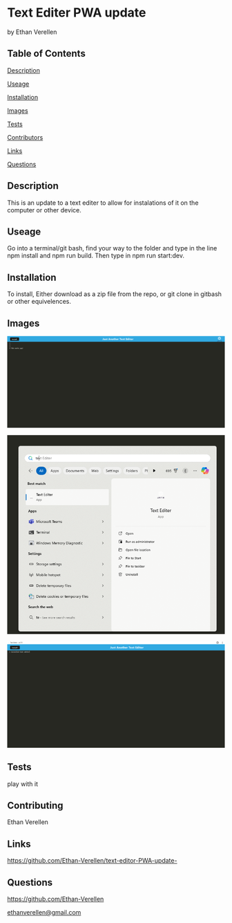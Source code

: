 # Text Editer PWA update


by Ethan Verellen


## Table of Contents

[Description](#description)

[Useage](#useage)

[Installation](#installation)

[Images](#images)

[Tests](#tests)

[Contributors](#contributors)

[Links](#links)

[Questions](#questions)




## Description

This is an update to a text editer to allow for instalations of it on the computer or other device.


## Useage

Go into a terminal/git bash, find your way to the folder and type in the line npm install and npm run build.  Then type in npm run start:dev.


## Installation

To install, Either download as a zip file from the repo, or git clone in gitbash or other equivelences.


## Images

![An image showing the program in a search engine](./images/website.png)

![An image showing the website downloaded as an app](./images/installed%20app.png)

![An image showing the website pwa launched](./images/installedwebsite.png)


## Tests

play with it


## Contributing

Ethan Verellen


## Links

https://github.com/Ethan-Verellen/text-editor-PWA-update-


## Questions

https://github.com/Ethan-Verellen

ethanverellen@gmail.com




